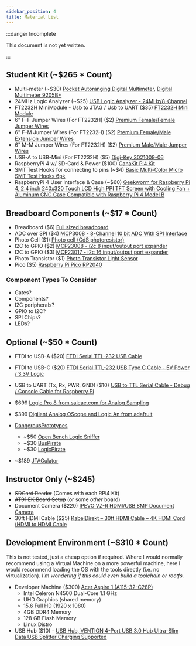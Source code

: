 ```yaml
---
sidebar_position: 4
title: Material List
---
```


:::danger Incomplete

This document is not yet written.

:::

## Student Kit (~$265 * Count)

- Multi-meter (~$30) [Pocket Autoranging Digital Multimeter](https://www.adafruit.com/product/850), [Digital Multimeter 9205B+](https://www.adafruit.com/product/2034)
- 24MHz Logic Analyzer (~$25) [USB Logic Analyzer - 24MHz/8-Channel](https://www.sparkfun.com/products/15033)
- FT2232H MiniModule - Usb to JTAG / Usb to UART ($35) [FT2232H Mini Module](https://www.digikey.com/en/products/detail/ftdi-future-technology-devices-international-ltd/FT2232H-MINI-MODULE/2027252)
- 6" F-F Jumper Wires (For FT2232H) ($2) [Premium Female/Female Jumper Wires](https://www.adafruit.com/product/1950)
- 6" F-M Jumper Wires (For FT2232H) ($2) [Premium Female/Male Extension Jumper Wires](https://www.adafruit.com/product/1954)
- 6" M-M Jumper Wires (For FT2232H) ($2) [Premium Male/Male Jumper Wires](https://www.adafruit.com/product/1957)
- USB-A to USB-Mini (For FT2232H) ($5) [Digi-Key 3021009-06](https://www.digikey.com/en/products/detail/qualtek/3021009-06/1531292)
- RaspberryPi 4 w/ SD-Card & Power ($100) [CanaKit Pi4 Kit](https://www.canakit.com/raspberry-pi-4-starter-kit.html)
- SMT Test Hooks for connecting to pins (~$4) [Basic Multi-Color Micro SMT Test Hooks 6pk](https://www.adafruit.com/product/4322)
- RaspberryPi 4 User Interface & Case (~$60) [Geekworm for Raspberry Pi 4, 2.4 inch 240x320 Touch LCD High PPI TFT Screen with Cooling Fan + Aluminum CNC Case Compatible with Raspberry Pi 4 Model B](https://www.amazon.com/gp/product/B085T2NHPH)

## Breadboard Components (~$17 * Count)

- Breadboard ($6) [Full sized breadboard](https://www.adafruit.com/product/239)
- ADC over SPI ($4) [MCP3008 - 8-Channel 10 bit ADC With SPI Interface](https://www.adafruit.com/product/856)
- Photo Cell ($1) [Photo cell (CdS photoresistor)](https://www.adafruit.com/product/161)
- I2C to GPIO ($2) [MCP23008 - i2c 8 input/output port expander](https://www.adafruit.com/product/593)
- I2C to GPIO ($3) [MCP23017 - i2c 16 input/output port expander](https://www.adafruit.com/product/732)
- Photo Transistor ($1) [Photo Transistor Light Sensor](https://www.adafruit.com/product/2831)
- Pico ($5) [Raspberry Pi Pico RP2040](https://www.adafruit.com/product/4864)

### Component Types To Consider

- Gates?
- Components?
- I2C peripherals?
- GPIO to I2C?
- SPI Chips?
- LEDs?

## Optional (~$50 * Count)

- FTDI to USB-A ($20) [FTDI Serial TTL-232 USB Cable](https://www.adafruit.com/product/70)
- FTDI to USB-C ($20) [FTDI Serial TTL-232 USB Type C Cable - 5V Power / 3.3V Logic](https://www.adafruit.com/product/4364)
- USB to UART (Tx, Rx, PWR, GND) ($10) [USB to TTL Serial Cable - Debug / Console Cable for Raspberry Pi](https://www.adafruit.com/product/954)

- $699 [Logic Pro 8 from saleae.com for Analog Sampling](https://www.saleae.com/?gclid=CjwKCAiAs92MBhAXEiwAXTi259C7sha7WZrT8hfQ29YYDzMHdTVm3h0BSVzMPWz9ESFfdJTwKiRhKhoCFbsQAvD_BwE)
- $399 [Digilent Analog OScope and Logic An from adafruit](https://www.adafruit.com/product/4652)
- [DangerousPrototypes](http://dangerousprototypes.com/)
  - ~$50 [Open Bench Logic Sniffer](http://dangerousprototypes.com/docs/Open_Bench_Logic_Sniffer)
  - ~$30 [BusPirate](http://dangerousprototypes.com/docs/Bus_Pirate)
  - ~$30 [LogicPirate](http://dangerousprototypes.com/docs/Logic_Pirate)
- ~$189 [JTAGulator](https://www.parallax.com/product/jtagulator/)

## Instructor Only (~$245)

- ~~SDCard Reader~~ (Comes with each RPi4 Kit)
- ~~AT91 EK Board Setup~~ (or some *other* board)
- Document Camera ($220) [IPEVO VZ-R HDMI/USB 8MP Document Camera](https://store.ipevo.com/IPEVO-VZ-R-HDMIUSB-8MP-Document-Camera_p_22.html)
- 30ft HDMI Cable ($25) [KabelDirekt – 30ft HDMI Cable – 4K HDMI Cord (HDMI to HDMI Cable](https://www.amazon.com/Cable-supports-FullHD-Ethernet-KabelDirekt/dp/B00DI8929Q)
## Development Environment (~$310 * Count)

This is not tested, just a cheap option if required. Where I would normally recommend using a Virtual Machine on a more powerful machine, here I would recommend loading the OS with the tools directly (i.e. no virtualization). *I'm wondering if this could even build a toolchain or rootfs.*

- Developer Machine ($300) [Acer Aspire 1 (A115-32-C28P)](https://www.acer.com/ac/en/US/content/series/aspire1)
  - Intel Celeron N4500 Dual-Core 1.1 GHz
  - UHD Graphics (shared memory)
  - 15.6 Full HD (1920 x 1080)
  - 4GB DDR4 Memory
  - 128 GB Flash Memory
  - Linux Distro
- USB Hub ($10) - [USB Hub, VENTION 4-Port USB 3.0 Hub Ultra-Slim Data USB Splitter Charging Supported](https://www.amazon.com/Hub%EF%BC%8CVENTION-Ultra-Slim-Splitter-Supported-Compatible/dp/B08GY3GKRC)
